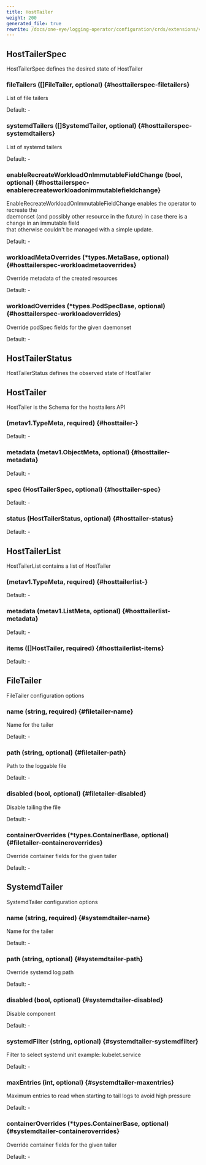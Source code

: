 ```yaml
---
title: HostTailer
weight: 200
generated_file: true
rewrite: /docs/one-eye/logging-operator/configuration/crds/extensions/v1alpha1/hosttailer_types/
---
```


## HostTailerSpec

HostTailerSpec defines the desired state of HostTailer

### fileTailers ([]FileTailer, optional) {#hosttailerspec-filetailers}

List of file tailers<br>

Default: -

### systemdTailers ([]SystemdTailer, optional) {#hosttailerspec-systemdtailers}

List of systemd tailers<br>

Default: -

### enableRecreateWorkloadOnImmutableFieldChange (bool, optional) {#hosttailerspec-enablerecreateworkloadonimmutablefieldchange}

EnableRecreateWorkloadOnImmutableFieldChange enables the operator to recreate the<br>daemonset (and possibly other resource in the future) in case there is a change in an immutable field<br>that otherwise couldn't be managed with a simple update.<br>

Default: -

### workloadMetaOverrides (*types.MetaBase, optional) {#hosttailerspec-workloadmetaoverrides}

Override metadata of the created resources<br>

Default: -

### workloadOverrides (*types.PodSpecBase, optional) {#hosttailerspec-workloadoverrides}

Override podSpec fields for the given daemonset<br>

Default: -


## HostTailerStatus

HostTailerStatus defines the observed state of HostTailer


## HostTailer

HostTailer is the Schema for the hosttailers API

###  (metav1.TypeMeta, required) {#hosttailer-}

Default: -

### metadata (metav1.ObjectMeta, optional) {#hosttailer-metadata}

Default: -

### spec (HostTailerSpec, optional) {#hosttailer-spec}

Default: -

### status (HostTailerStatus, optional) {#hosttailer-status}

Default: -


## HostTailerList

HostTailerList contains a list of HostTailer

###  (metav1.TypeMeta, required) {#hosttailerlist-}

Default: -

### metadata (metav1.ListMeta, optional) {#hosttailerlist-metadata}

Default: -

### items ([]HostTailer, required) {#hosttailerlist-items}

Default: -


## FileTailer

FileTailer configuration options

### name (string, required) {#filetailer-name}

Name for the tailer<br>

Default: -

### path (string, optional) {#filetailer-path}

Path to the loggable file<br>

Default: -

### disabled (bool, optional) {#filetailer-disabled}

Disable tailing the file<br>

Default: -

### containerOverrides (*types.ContainerBase, optional) {#filetailer-containeroverrides}

Override container fields for the given tailer<br>

Default: -


## SystemdTailer

SystemdTailer configuration options

### name (string, required) {#systemdtailer-name}

Name for the tailer<br>

Default: -

### path (string, optional) {#systemdtailer-path}

Override systemd log path<br>

Default: -

### disabled (bool, optional) {#systemdtailer-disabled}

Disable component<br>

Default: -

### systemdFilter (string, optional) {#systemdtailer-systemdfilter}

Filter to select systemd unit example: kubelet.service<br>

Default: -

### maxEntries (int, optional) {#systemdtailer-maxentries}

Maximum entries to read when starting to tail logs to avoid high pressure<br>

Default: -

### containerOverrides (*types.ContainerBase, optional) {#systemdtailer-containeroverrides}

Override container fields for the given tailer<br>

Default: -


